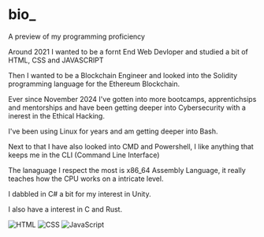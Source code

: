 # bio_
A preview of my programming proficiency

Around 2021 I wanted to be a fornt End Web Devloper and studied a bit of HTML, CSS and JAVASCRIPT

Then I wanted to be a Blockchain Engineer and looked into the Solidity programming language for the Ethereum Blockchain.

Ever since November 2024 I've gotten into more bootcamps, apprentichsips and mentorships and have been getting deeper into Cybersecurity with a inerest in the Ethical Hacking.

I've been using Linux for years and am getting deeper into Bash. 

Next to that I have also looked into CMD and Powershell, I like anything that keeps me in the CLI (Command Line Interface)

The lanaguage I respect the most is x86_64 Assembly Language, it really teaches how the CPU works on a intricate level.

I dabbled in C# a bit for my interest in Unity.

I also have a interest in C and Rust.

![HTML](https://img.shields.io/badge/HTML5-E34F26?style=for-the-badge&logo=html5&logoColor=white)
![CSS](https://img.shields.io/badge/CSS3-1572B6?style=for-the-badge&logo=css3&logoColor=white)
![JavaScript](https://img.shields.io/badge/JavaScript-F7DF1E?style=for-the-badge&logo=javascript&logoColor=black)

